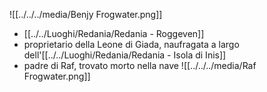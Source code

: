 ![[../../../media/Benjy Frogwater.png]]
- [[../../Luoghi/Redania/Redania - Roggeven]] 
- proprietario della Leone di Giada, naufragata a largo dell'[[../../Luoghi/Redania/Redania - Isola di Inis]] 
- padre di Raf, trovato morto nella nave
![[../../../media/Raf Frogwater.png]]